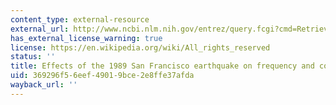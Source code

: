 ```yaml
---
content_type: external-resource
external_url: http://www.ncbi.nlm.nih.gov/entrez/query.fcgi?cmd=Retrieve&db=PubMed&dopt=Citation&list_uids=1583211
has_external_license_warning: true
license: https://en.wikipedia.org/wiki/All_rights_reserved
status: ''
title: Effects of the 1989 San Francisco earthquake on frequency and content of nightmares
uid: 369296f5-6eef-4901-9bce-2e8ffe37afda
wayback_url: ''
---
```

